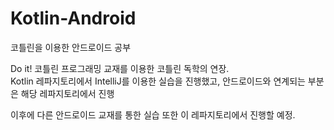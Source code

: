 # Kotlin-Android
코틀린을 이용한 안드로이드 공부

Do it! 코틀린 프로그래밍 교재를 이용한 코틀린 독학의 연장.  
Kotlin 레파지토리에서 IntelliJ를 이용한 실습을 진행했고, 안드로이드와 연계되는 부분은 해당 레파지토리에서 진행 

이후에 다른 안드로이드 교재를 통한 실습 또한 이 레파지토리에서 진행할 예정. 
